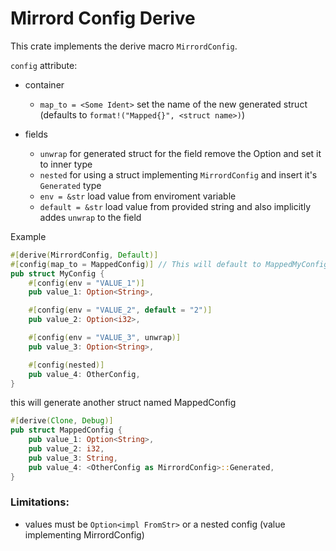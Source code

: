 # Mirrord Config Derive

This crate implements the derive macro `MirrordConfig`.

`config` attribute:

- container
    - `map_to = <Some Ident>` set the name of the new generated struct (defaults to `format!("Mapped{}", <struct name>)`)

- fields
    - `unwrap` for generated struct for the field remove the Option and set it to inner type 
    - `nested` for using a struct implementing `MirrordConfig` and insert it's `Generated` type
    - `env = &str` load value from enviroment variable
    - `default = &str` load value from provided string and also implicitly addes `unwrap` to the field


Example

```rust
#[derive(MirrordConfig, Default)]
#[config(map_to = MappedConfig)] // This will default to MappedMyConfig
pub struct MyConfig {
    #[config(env = "VALUE_1")]
    pub value_1: Option<String>,

    #[config(env = "VALUE_2", default = "2")]
    pub value_2: Option<i32>,

    #[config(env = "VALUE_3", unwrap)]
    pub value_3: Option<String>,

    #[config(nested)]
    pub value_4: OtherConfig,
}


```

this will generate another struct named MappedConfig

```rust
#[derive(Clone, Debug)]
pub struct MappedConfig {
    pub value_1: Option<String>,
    pub value_2: i32,
    pub value_3: String,
    pub value_4: <OtherConfig as MirrordConfig>::Generated,
}

```


### Limitations:
* values must be `Option<impl FromStr>` or a nested config (value implementing MirrordConfig)
